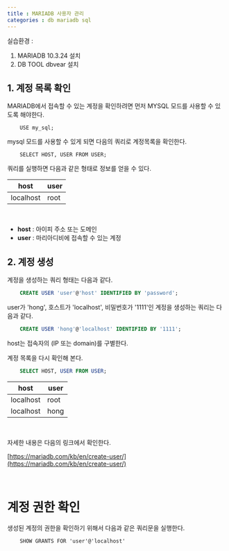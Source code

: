 ```yaml
---
title : MARIADB 사용자 관리
categories : db mariadb sql
---
```


실습환경 :
1. MARIADB 10.3.24 설치 
2. DB TOOL dbvear 설치 


## 1. 계정 목록 확인 

MARIADB에서 접속할 수 있는 계정을 확인하려면 먼저 MYSQL 모드를 사용할 수 있도록 해야한다.

~~~
	USE my_sql;
~~~

mysql 모드를 사용할 수 있게 되면 다음의 쿼리로 계정목록을 확인한다. 

~~~
	SELECT HOST, USER FROM USER;
~~~

쿼리를 실행하면 다음과 같은 형태로 정보를 얻을 수 있다. 

|host|user|
|----|----|
|localhost|root|

<br>

* __host__ : 아이피 주소 또는 도메인
* __user__ : 마리아디비에 접속할 수 있는 계정

## 2. 계정 생성 

계정을 생성하는 쿼리 형태는 다음과 같다. 

~~~sql
	CREATE USER 'user'@'host' IDENTIFIED BY 'password';
~~~

user가 'hong', 호스트가 'localhost', 비밀번호가 '1111'인 계정을 생성하는 쿼리는 다음과 같다. 

~~~sql
	CREATE USER 'hong'@'localhost' IDENTIFIED BY '1111';
~~~

host는 접속자의 (IP 또는 domain)를 구별한다. 


계정 목록을 다시 확인해 본다.

~~~sql
	SELECT HOST, USER FROM USER;
~~~

|host|user|
|----|----|
|localhost|root|
|localhost|hong|

<br>

자세한 내용은 다음의 링크에서 확인한다. 

[https://mariadb.com/kb/en/create-user/](https://mariadb.com/kb/en/create-user/)

<br>

# 계정 권한 확인

생성된 계정의 권한을 확인하기 위해서 다음과 같은 쿼리문을 실행한다. 

~~~
	SHOW GRANTS FOR 'user'@'localhost'
~~~





